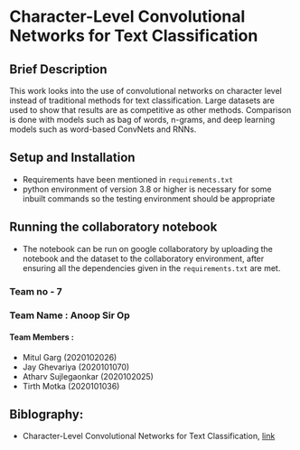 
# Character-Level Convolutional Networks for Text Classification

## Brief Description

This work looks into the use of convolutional
networks on character level instead of
traditional methods for text classification. Large
datasets are used to show that results are as
competitive as other methods. Comparison is
done with models such as bag of words,
n-grams, and deep learning models such as
word-based ConvNets and RNNs.

## Setup and Installation

- Requirements have been mentioned in `requirements.txt` 
- python environment of version 3.8 or higher is necessary for some inbuilt commands so the testing environment should be appropriate

<!-- ## Sample outputs -->

<!-- - The sample outputs are shown below : -->


<!-- <img src="plot1.png" width="300" height="200"> -->

<!-- <img src="plot2.png" width="300" height="200"> -->

## Running the collaboratory notebook

- The notebook can be run on google collaboratory by uploading the notebook and the dataset to the collaboratory environment, after ensuring all the dependencies given in the `requirements.txt`  are met.

### Team no - 7

### Team Name : Anoop Sir Op

#### Team Members : 
- Mitul Garg (2020102026)
- Jay Ghevariya (2020101070)
- Atharv Sujlegaonkar (2020102025)
- Tirth Motka (2020101036)

## Biblography:
- Character-Level Convolutional Networks for Text Classification, [link](https://github.com/Patel-Technologies/Text-Classification-CNN/blob/main/Research_Paper.pdf) 
